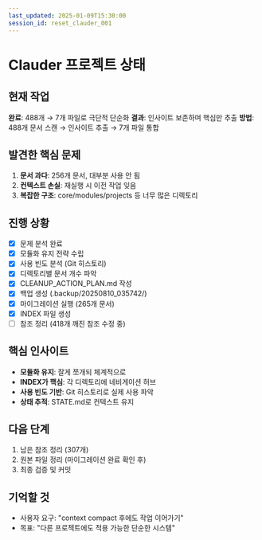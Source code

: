 ```yaml
---
last_updated: 2025-01-09T15:30:00
session_id: reset_clauder_001
---
```


# Clauder 프로젝트 상태

## 현재 작업
**완료**: 488개 → 7개 파일로 극단적 단순화
**결과**: 인사이트 보존하며 핵심만 추출
**방법**: 488개 문서 스캔 → 인사이트 추출 → 7개 파일 통합

## 발견한 핵심 문제
1. **문서 과다**: 256개 문서, 대부분 사용 안 됨
2. **컨텍스트 손실**: 재실행 시 이전 작업 잊음
3. **복잡한 구조**: core/modules/projects 등 너무 많은 디렉토리

## 진행 상황
- [x] 문제 분석 완료
- [x] 모듈화 유지 전략 수립
- [x] 사용 빈도 분석 (Git 히스토리)
- [x] 디렉토리별 문서 개수 파악
- [x] CLEANUP_ACTION_PLAN.md 작성
- [x] 백업 생성 (.backup/20250810_035742/)
- [x] 마이그레이션 실행 (265개 문서)
- [x] INDEX 파일 생성
- [ ] 참조 정리 (418개 깨진 참조 수정 중)

## 핵심 인사이트
- **모듈화 유지**: 잘게 쪼개되 체계적으로
- **INDEX가 핵심**: 각 디렉토리에 네비게이션 허브
- **사용 빈도 기반**: Git 히스토리로 실제 사용 파악
- **상태 추적**: STATE.md로 컨텍스트 유지

## 다음 단계
1. 남은 참조 정리 (307개)
2. 원본 파일 정리 (마이그레이션 완료 확인 후)
3. 최종 검증 및 커밋

## 기억할 것
- 사용자 요구: "context compact 후에도 작업 이어가기"
- 목표: "다른 프로젝트에도 적용 가능한 단순한 시스템"
